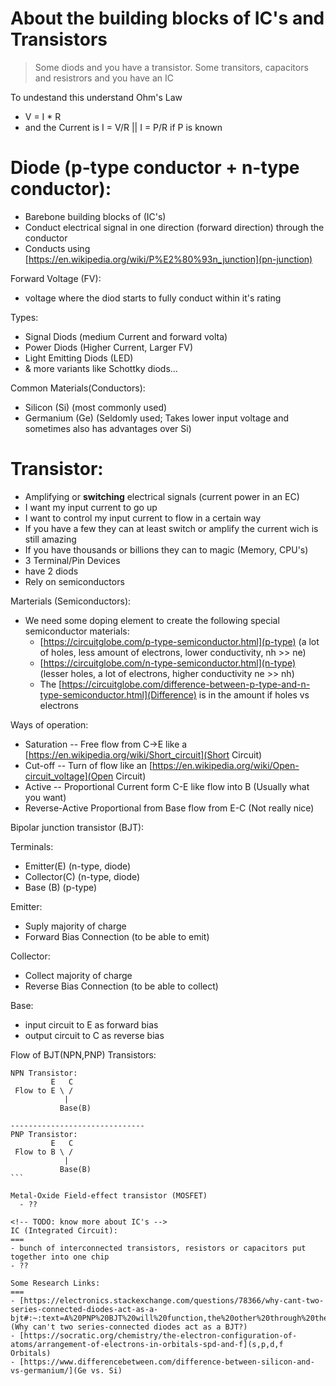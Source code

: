 # About the building blocks of IC's and Transistors

> Some diods and you have a transistor. Some transitors, capacitors and resistrors and you have an IC

To undestand this understand Ohm's Law
- V = I * R
- and the Current is I = V/R || I = P/R if P is known

Diode (p-type conductor + n-type conductor):
===
- Barebone building blocks of (IC's)
- Conduct electrical signal in one direction (forward direction) through the conductor
- Conducts using [https://en.wikipedia.org/wiki/P%E2%80%93n_junction](pn-junction)

Forward Voltage (FV):
- voltage where the diod starts to fully conduct within it's rating

Types:
- Signal Diods (medium Current and forward volta)
- Power Diods (Higher Current, Larger FV)
- Light Emitting Diods (LED)
- & more variants like Schottky diods...

Common Materials(Conductors):
- Silicon (Si) (most commonly used)
- Germanium (Ge) (Seldomly used; Takes lower input voltage and sometimes also has advantages over Si)

Transistor:
===
- Amplifying or **switching** electrical signals (current power in an EC)
- I want my input current to go up
- I want to control my input current to flow in a certain way
- If you have a few they can at least switch or amplify the current wich is still amazing
- If you have thousands or billions they can to magic (Memory, CPU's)
- 3 Terminal/Pin Devices
- have 2 diods
- Rely on semiconductors

Marterials (Semiconductors):
- We need some doping element to create the following special semiconductor materials:
  - [https://circuitglobe.com/p-type-semiconductor.html](p-type) (a lot of holes, less amount of electrons, lower conductivity, nh >> ne)
  - [https://circuitglobe.com/n-type-semiconductor.html](n-type) (lesser holes, a lot of electrons, higher conductivity ne >> nh)
  - The [https://circuitglobe.com/difference-between-p-type-and-n-type-semiconductor.html](Difference) is in the amount if holes vs electrons

Ways of operation:
- Saturation -- Free flow from C->E like a [https://en.wikipedia.org/wiki/Short_circuit](Short Circuit)
- Cut-off -- Turn of flow like an [https://en.wikipedia.org/wiki/Open-circuit_voltage](Open Circuit)
- Active -- Proportional Current form C-E like flow into B (Usually what you want)
- Reverse-Active Proportional from Base flow from E-C (Not really nice)

Bipolar junction transistor (BJT):

Terminals:
- Emitter(E) (n-type, diode)
- Collector(C) (n-type, diode)
- Base (B) (p-type)

Emitter:
- Suply majority of charge
- Forward Bias Connection (to be able to emit)

Collector:
- Collect majority of charge
- Reverse Bias Connection (to be able to collect)

Base:
- input circuit to E as forward bias
- output circuit to C as reverse bias

Flow of BJT(NPN,PNP) Transistors:
````
NPN Transistor:
         E   C
 Flow to E \ /
            |
           Base(B)

------------------------------
PNP Transistor:
         E   C
 Flow to B \ /
            |
           Base(B)
```

Metal-Oxide Field-effect transistor (MOSFET)
  - ??

<!-- TODO: know more about IC's -->
IC (Integrated Circuit):
===
- bunch of interconnected transistors, resistors or capacitors put together into one chip
- ??

Some Research Links:
===
- [https://electronics.stackexchange.com/questions/78366/why-cant-two-series-connected-diodes-act-as-a-bjt#:~:text=A%20PNP%20BJT%20will%20function,the%20other%20through%20the%20wire.](Why can't two series-connected diodes act as a BJT?)
- [https://socratic.org/chemistry/the-electron-configuration-of-atoms/arrangement-of-electrons-in-orbitals-spd-and-f](s,p,d,f Orbitals)
- [https://www.differencebetween.com/difference-between-silicon-and-vs-germanium/](Ge vs. Si)
